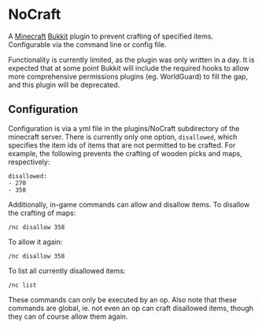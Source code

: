 NoCraft
=======

A [Minecraft](http://www.minecraft.net/) [Bukkit](http://bukkit.org/) plugin to prevent crafting of specified items. Configurable via the command line or config file.

Functionality is currently limited, as the plugin was only written in a day. It is expected that at some point Bukkit will include the required hooks to allow
more comprehensive permissions plugins (eg. WorldGuard) to fill the gap, and this plugin will be deprecated.

Configuration
-------------

Configuration is via a yml file in the plugins/NoCraft subdirectory of the minecraft server. There is currently only one option, `disallowed`, which specifies the
item ids of items that are not permitted to be crafted. For example, the following prevents the crafting of wooden picks and maps, respectively:

    disallowed:
    - 270
    - 358

Additionally, in-game commands can allow and disallow items. To disallow the crafting of maps:

    /nc disallow 358

To allow it again:

    /nc disallow 358

To list all currently disallowed items:

    /nc list

These commands can only be executed by an op. Also note that these commands are global, ie. not even an op can craft disallowed items, though they can of course allow them again.